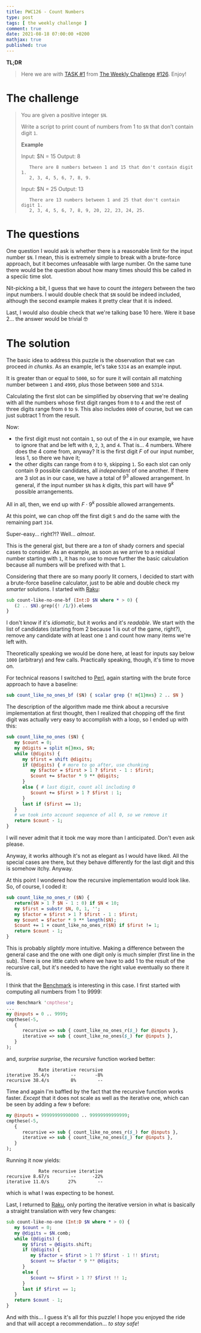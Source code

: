 ```yaml
---
title: PWC126 - Count Numbers
type: post
tags: [ the weekly challenge ]
comment: true
date: 2021-08-18 07:00:00 +0200
mathjax: true
published: true
---
```


**TL;DR**

> Here we are with [TASK #1][] from [The Weekly Challenge][]
> [#126][]. Enjoy!

# The challenge

> You are given a positive integer `$N`.
> 
> Write a script to print count of numbers from 1 to `$N` that don’t
> contain digit `1`.
> 
> **Example**
>
>    Input: $N = 15
>    Output: 8
>    
>        There are 8 numbers between 1 and 15 that don't contain digit 1.
>        2, 3, 4, 5, 6, 7, 8, 9.
>    
>    Input: $N = 25
>    Output: 13
>    
>        There are 13 numbers between 1 and 25 that don't contain digit 1.
>        2, 3, 4, 5, 6, 7, 8, 9, 20, 22, 23, 24, 25.

# The questions

One question I would ask is whether there is a reasonable limit for the
input number `$N`. I mean, this is extremely simple to break with a
brute-force approach, but it becomes unfeasable with large number. On
the same tune there would be the question about how many times should
this be called in a speciic time slot.

Nit-picking a bit, I guess that we have to count the *integers* between
the two input numbers. I would double check that `$N` sould be indeed
included, although the second example makes it pretty clear that it is
indeed.

Last, I would also double check that we're talking base 10 here. Were it
base 2... the answer would be trivial 🤓

# The solution

The basic idea to address this puzzle is the observation that we can
proceed *in chunks*. As an example, let's take `5314` as an example
input.

It is greater than or equal to `5000`, so for sure it will contain all
matching number between `1` and `4999`, plus those between `5000` and
`5314`.

Calculating the first slot can be simplified by observing that we're
dealing with all the numbers whose first digit ranges from `0` to `4`
and the rest of three digits range from `0` to `9`. This also includes
`0000` of course, but we can just subtract 1 from the result.

Now:

- the first digit must not contain `1`, so out of the `4` in our
  example, we have to ignore that and be left with `0`, `2`, `3`, and
  `4`. That is... 4 numbers. Where does the 4 come from, anyway? It is
  the first digit $F$ of our input number, less 1, so there we have it;
- the other digits can range from `0` to `9`, skipping `1`. So each slot
  can only contain 9 possible candidates, all *independent* of one
  another. If there are 3 slot as in our case, we have a total of $9^3$
  allowed arrangement. In general, if the input number `$N` has $k$
  digits, this part will have $9^k$ possible arrangements.

All in all, then, we end up with $F \cdot 9^k$ possible allowed
arrangements.

At this point, we can chop off the first digit `5` and do the same with
the remaining part `314`.

Super-easy... right?!? Well... *almost*.

This is the general gist, but there are a *ton* of shady corners and
special cases to consider. As an example, as soon as we arrive to a
residual number starting with `1`, it has no use to move further the
basic calculation because all numbers will be prefixed with that `1`.

Considering that there are so many poorly lit corners, I decided to
start with a brute-force baseline calculator, just to be able and double
check my *smarter* solutions. I started with [Raku][]:

```raku
sub count-like-no-one-bf (Int:D $N where * > 0) {
   (2 .. $N).grep({! /1/}).elems
}
```

I don't know if it's *idiomatic*, but it works and it's *readable*. We
start with the list of candidates (starting from 2 because 1 is out of
the game, right?), remove any candidate with at least one `1` and count
how many items we're left with.

Theoretically speaking we would be done here, at least for inputs say
below `1000` (arbitrary) and few calls. Practically speaking, though,
it's time to move on.

For technical reasons I switched to [Perl][], again starting with the
brute force approach to have a baseline:

```perl
sub count_like_no_ones_bf ($N) { scalar grep {! m{1}mxs} 2 .. $N }
```

The description of the algorithm made me think about a recursive
implementation at first thought, then I realized that chopping off the
first digit was actually very easy to accomplish with a loop, so I ended
up with this:

```perl
sub count_like_no_ones ($N) {
   my $count = 0;
   my @digits = split m{}mxs, $N;
   while (@digits) {
      my $first = shift @digits;
      if (@digits) { # more to go after, use chunking
         my $factor = $first > 1 ? $first - 1 : $first;
         $count += $factor * 9 ** @digits;
      }
      else { # last digit, count all including 0
         $count += $first > 1 ? $first : 1;
      }
      last if ($first == 1);
   }
   # we took into account sequence of all 0, so we remove it
   return $count - 1;
}
```

I will never admit that it took me way more than I anticipated. Don't
even ask please.

Anyway, it works although it's not as elegant as I would have liked. All
the special cases are there, but they behave differently for the last
digit and this is somehow itchy. Anyway.

At this point I wondered how the recursive implementation would look
like. So, of course, I coded it:

```perl
sub count_like_no_ones_r ($N) {
   return($N > 1 ? $N - 1 : 0) if $N < 10;
   my $first = substr $N, 0, 1, '';
   my $factor = $first > 1 ? $first - 1 : $first;
   my $count = $factor * 9 ** length($N);
   $count += 1 + count_like_no_ones_r($N) if $first != 1;
   return $count - 1;
}
```

This is probably *slightly* more intuitive. Making a difference between
the general case and the one with one digit only is much simpler (first
line in the sub). There is one little catch where we have to add 1 to
the result of the recursive call, but it's needed to have the right
value eventually so there it is.

I think that the [Benchmark][] is interesting in this case. I first
started with computing all numbers from 1 to 9999:

```perl
use Benchmark 'cmpthese';
...
my @inputs = 0 .. 9999;
cmpthese(-5,
   {
      recursive => sub { count_like_no_ones_r($_) for @inputs },
      iterative => sub { count_like_no_ones($_) for @inputs },
   }
);
```

and, *surprise surprise*, the *recursive* function worked better:

```
            Rate iterative recursive
iterative 35.4/s        --       -8%
recursive 38.4/s        8%        --
```

Time and again I'm baffled by the fact that the recursive function works
faster. *Except* that it does not scale as well as the iterative one,
which can be seen by adding a few `9` before:

```perl
my @inputs = 99999999990000 .. 99999999999999;
cmpthese(-5,
   {
      recursive => sub { count_like_no_ones_r($_) for @inputs },
      iterative => sub { count_like_no_ones($_) for @inputs },
   }
);
```

Running it now yields:

```
            Rate recursive iterative
recursive 8.67/s        --      -22%
iterative 11.0/s       27%        --
```

which is what I was expecting to be honest.

Last, I returned to [Raku][], only porting the iterative version in what
is basically a straight translation with very few changes:

```raku
sub count-like-no-one (Int:D $N where * > 0) {
   my $count = 0;
   my @digits = $N.comb;
   while (@digits) {
      my $first = @digits.shift;
      if (@digits) {
         my $factor = $first > 1 ?? $first - 1 !! $first;
         $count += $factor * 9 ** @digits;
      }
      else {
         $count += $first > 1 ?? $first !! 1;
      }
      last if $first == 1;
   }
   return $count - 1;
}
```

And with this... I guess it's all for this puzzle! I hope you enjoyed
the ride and that will accept a recommendation... *to stay safe*!

[The Weekly Challenge]: https://theweeklychallenge.org/
[#126]: https://theweeklychallenge.org/blog/perl-weekly-challenge-126/
[TASK #1]: https://theweeklychallenge.org/blog/perl-weekly-challenge-126/#TASK1
[Perl]: https://www.perl.org/
[Raku]: https://raku.org/
[Benchmark]: https://metacpan.org/pod/Benchmark
